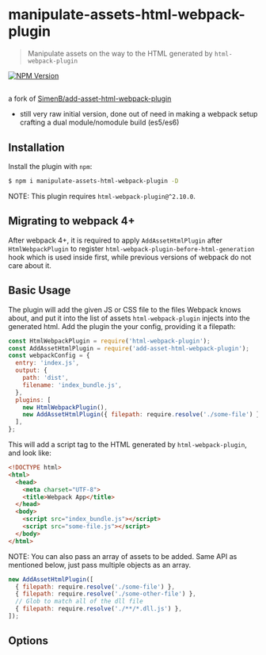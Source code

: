 # manipulate-assets-html-webpack-plugin

> Manipulate assets on the way to the HTML generated by `html-webpack-plugin`

[![NPM Version][npm-image]][npm-url]

##
a fork of [SimenB/add-asset-html-webpack-plugin](https://github.com/SimenB/add-asset-html-webpack-plugin)
- still very raw initial version, done out of need in making a webpack setup crafting a dual module/nomodule build (es5/es6)

## Installation

Install the plugin with `npm`:

```sh
$ npm i manipulate-assets-html-webpack-plugin -D
```

NOTE: This plugin requires `html-webpack-plugin@^2.10.0`.

## Migrating to webpack 4+

After webpack 4+, it is required to apply `AddAssetHtmlPlugin` after `HtmlWebpackPlugin` to register `html-webpack-plugin-before-html-generation` hook which is used inside first, while previous versions of webpack do not care about it.

## Basic Usage

The plugin will add the given JS or CSS file to the files Webpack knows about,
and put it into the list of assets `html-webpack-plugin` injects into the
generated html. Add the plugin the your config, providing it a filepath:

```js
const HtmlWebpackPlugin = require('html-webpack-plugin');
const AddAssetHtmlPlugin = require('add-asset-html-webpack-plugin');
const webpackConfig = {
  entry: 'index.js',
  output: {
    path: 'dist',
    filename: 'index_bundle.js',
  },
  plugins: [
    new HtmlWebpackPlugin(),
    new AddAssetHtmlPlugin({ filepath: require.resolve('./some-file') }),
  ],
};
```

This will add a script tag to the HTML generated by `html-webpack-plugin`, and
look like:

```html
<!DOCTYPE html>
<html>
  <head>
    <meta charset="UTF-8">
    <title>Webpack App</title>
  </head>
  <body>
    <script src="index_bundle.js"></script>
    <script src="some-file.js"></script>
  </body>
</html>
```

NOTE: You can also pass an array of assets to be added. Same API as mentioned
below, just pass multiple objects as an array.

```js
new AddAssetHtmlPlugin([
  { filepath: require.resolve('./some-file') },
  { filepath: require.resolve('./some-other-file') },
  // Glob to match all of the dll file
  { filepath: require.resolve('./**/*.dll.js') },
]);
```

## Options


[npm-url]: https://npmjs.org/package/manipulate-assets-html-webpack-plugin
[npm-image]: https://img.shields.io/npm/v/manipulate-assets-html-webpack-plugin.svg
